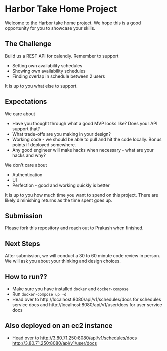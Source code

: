 # Harbor Take Home Project

Welcome to the Harbor take home project. We hope this is a good opportunity for you to showcase your skills.

## The Challenge

Build us a REST API for calendly. Remember to support

- Setting own availability schedules
- Showing own availability schedules
- Finding overlap in schedule between 2 users

It is up to you what else to support.

## Expectations

We care about

- Have you thought through what a good MVP looks like? Does your API support that?
- What trade-offs are you making in your design?
- Working code - we should be able to pull and hit the code locally. Bonus points if deployed somewhere.
- Any good engineer will make hacks when necessary - what are your hacks and why?

We don't care about

- Authentication
- UI
- Perfection - good and working quickly is better

It is up to you how much time you want to spend on this project. There are likely diminishing returns as the time spent goes up.

## Submission

Please fork this repository and reach out to Prakash when finished.

## Next Steps

After submission, we will conduct a 30 to 60 minute code review in person. We will ask you about your thinking and design choices.


## How to run??
- Make sure you have installed `docker` and `docker-compose`
- Run `docker-compose up -d`
- Head over to http://localhost:8080/api/v1/schedules/docs for schedules service docs
  and http://localhost:8080/api/v1/user/docs for user service docs

## Also deployed on an ec2 instance
- Head over to http://3.80.71.250:8080/api/v1/schedules/docs http://3.80.71.250:8080/api/v1/user/docs
